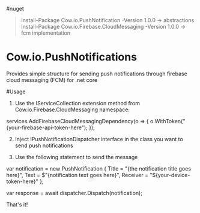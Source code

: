 #nuget
> Install-Package Cow.io.PushNotification -Version 1.0.0 -> abstractions
> Install-Package Cow.io.Firebase.CloudMessaging -Version 1.0.0 -> fcm implementation

# Cow.io.PushNotifications
Provides simple structure for sending push notifications through firebase cloud messaging (FCM) for .net core

#Usage 

1. Use the IServiceCollection extension method from Cow.io.Firebase.CloudMessaging namespace:

services.AddFirebaseCloudMessagingDependency(o =>
{
     o.WithToken("{your-firebase-api-token-here");
});

2. Inject IPushNotificationDispatcher interface in the class you want to send push notifications

3. Use the following statement to send the message 

var notification = new PushNotification
 {
	Title = "{the notification title goes here}",
        Text = $"{notification text goes here}",
        Receiver = "${your-device-token-here}"
};

var response = await dispatcher.Dispatch(notification);

That's it!
